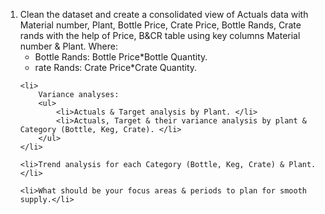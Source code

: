 <ol>
    <li>
        Clean the dataset and create a consolidated view of Actuals data with Material number, Plant, Bottle Price, Crate Price, Bottle Rands, Crate rands with the help of Price, B&CR table using key columns Material number & Plant. 
        Where: 
        <ul>
            <li>Bottle Rands: Bottle Price*Bottle Quantity.</li>
            <li>rate Rands: Crate Price*Crate Quantity.</li>
        </ul>
    </li>

    <li> 
        Variance analyses:
        <ul>
            <li>Actuals & Target analysis by Plant. </li>
            <li>Actuals, Target & their variance analysis by plant & Category (Bottle, Keg, Crate). </li>
        </ul>
    </li>

    <li>Trend analysis for each Category (Bottle, Keg, Crate) & Plant.</li>

    <li>What should be your focus areas & periods to plan for smooth supply.</li>
</ol>